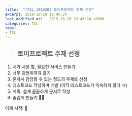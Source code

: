 ```yaml
---
title:  "[TIL_191020] 토이프로젝트 주제 선정"
excerpt: 2019-10-20 18:46:24
last_modified_at:   2019-10-20 18:46:24 +0900
categories: TIL
tags:
- TIL
---
```


>## 토이프로젝트 주제 선정   
   
1. 내가 사용 할, 필요한 서비스 만들기  
2. 너무 광범위하지 않기  
3. 혼자서 감당할 수 있는 정도의 주제로 선정  
4. 테스트코드 작성하며 개발 (아직 테스트코드가 익숙하지 않다 ㅠ)  
5. 계획, 설계 꼼꼼하게 문서로 작성  
6. 즐겁게 만들기 :ok_woman:  

  
이제 시작! &#128587;  
   
  
